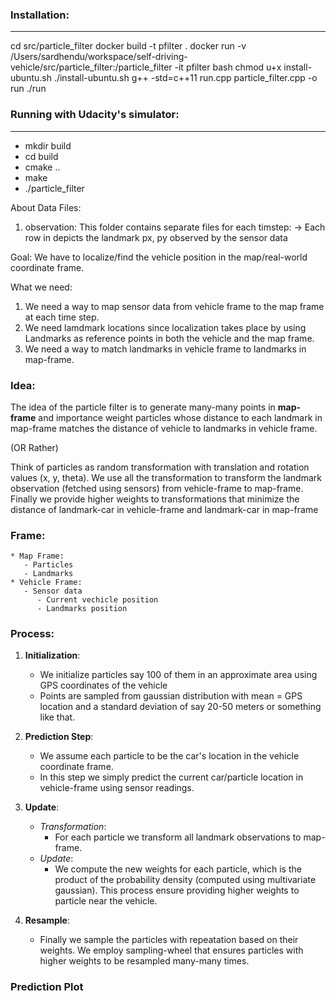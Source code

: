 

### Installation:
--------------
cd src/particle_filter
docker build -t pfilter .
docker run -v /Users/sardhendu/workspace/self-driving-vehicle/src/particle_filter:/particle_filter -it pfilter bash
chmod u+x install-ubuntu.sh
./install-ubuntu.sh
g++ -std=c++11 run.cpp particle_filter.cpp -o run
./run

### Running with Udacity's simulator:
---------------
   - mkdir build
   - cd build
   - cmake ..
   - make
   - ./particle_filter

About Data Files:

  1. observation: This folder contains separate files for each timstep:
      -> Each row in depicts the landmark px, py observed by the sensor data



Goal: We have to localize/find the vehicle position in the map/real-world coordinate frame.

What we need:
1. We need a way to map sensor data from vehicle frame to the map frame at each time step.
1. We need lamdmark locations since localization takes place by using Landmarks as reference points in both the vehicle and the map frame.
2. We need a way to match landmarks in vehicle frame to landmarks in map-frame.

### Idea:
The idea of the particle filter is to generate many-many points in **map-frame** and importance weight particles whose distance to each landmark in map-frame matches the distance of vehicle to landmarks in vehicle frame.

(OR Rather)

Think of particles as random transformation with translation and rotation values (x, y, theta). We use all the transformation to transform the landmark observation (fetched using sensors) from vehicle-frame to map-frame. Finally we provide higher weights to transformations that minimize the distance of landmark-car in vehicle-frame and landmark-car in map-frame

### Frame:
    * Map Frame:
       - Particles
       - Landmarks
    * Vehicle Frame:
       - Sensor data
          - Current vechicle position
          - Landmarks position

### Process:
1. **Initialization**:
    - We initialize particles say 100 of them in an approximate area using GPS coordinates of the vehicle
    - Points are sampled from gaussian distribution with mean = GPS location and a standard deviation of say 20-50 meters or something like that.

2. **Prediction Step**:
    - We assume each particle to be the car's location in the vehicle coordinate frame.
    - In this step we simply predict the current car/particle location in vehicle-frame using sensor readings.

3. **Update**:
    * *Transformation*:
       - For each particle we transform all landmark observations to map-frame.
    * *Update*:
       - We compute the new weights for each particle, which is the product of the probability density (computed using multivariate gaussian). This process ensure providing higher weights to particle near the vehicle.


4. **Resample**:
    - Finally we sample the particles with repeatation based on their weights. We employ sampling-wheel that ensures particles with higher weights to be resampled many-many times.


### Prediction Plot





